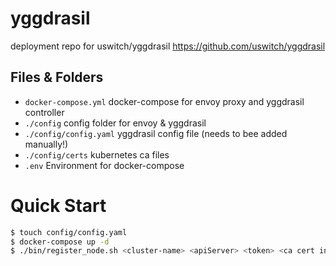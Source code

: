 # yggdrasil

deployment repo for uswitch/yggdrasil https://github.com/uswitch/yggdrasil

## Files & Folders

- ```docker-compose.yml``` docker-compose for envoy proxy and yggdrasil controller
- ```./config``` config folder for envoy & yggdrasil
- ```./config/config.yaml``` yggdrasil config file (needs to bee added manually!)
- ```./config/certs``` kubernetes ca files
- ```.env``` Environment for docker-compose

# Quick Start

```bash
$ touch config/config.yaml
$ docker-compose up -d
$ ./bin/register_node.sh <cluster-name> <apiServer> <token> <ca cert in base64 encoded>
```